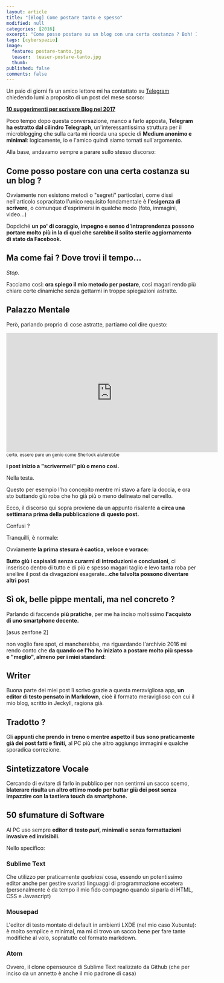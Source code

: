 ```yaml
---
layout: article
title: "[Blog] Come postare tanto e spesso"
modified: null
categories: [2016]
excerpt: "Come posso postare su un blog con una certa costanza ? Boh! Intanto vi spiego come faccio io, che magari vi torna utile"
tags: [cyberspazio]
image: 
  feature: postare-tanto.jpg
  teaser:  teaser-postare-tanto.jpg
  thumb: 
published: false
comments: false
---
```

Un paio di giorni fa un amico lettore mi ha contattato su [Telegram](http://xabacadabra.com/2016/telegram/) chiedendo lumi a proposito di un post del mese scorso: 

[**10 suggerimenti per scrivere Blog nel 2017**](http://xabacadabra.com/2016/Scrivere-Blog-nel-nel-2017/)

Poco tempo dopo questa conversazione, manco a farlo apposta, **Telegram ha estratto dal cilindro Telegraph**, un'interessantissima struttura per il microblogging che sulla carta mi ricorda una specie di **Medium anonimo e minimal**: logicamente, io e l'amico quindi siamo tornati sull'argomento.

Alla base, andavamo sempre a parare sullo stesso discorso:

## Come posso postare con una certa costanza su un blog ?

Ovviamente non esistono metodi o "segreti" particolari, come dissi nell'articolo sopracitato l'unico requisito fondamentale è **l'esigenza di scrivere**, o comunque d'esprimersi in qualche modo (foto, immagini, video...)

Dopdiché **un po' di coraggio, impegno e senso d'intraprendenza possono portare molto più in la di quel che sarebbe il solito sterile aggiornamento di stato da Facebook.**

## Ma come fai ? Dove trovi il tempo...

_Stop._

Facciamo così: **ora spiego il mio metodo per postare**, così magari rendo più chiare certe dinamiche senza gettarmi in troppe spiegazioni astratte.

## Palazzo Mentale

Però, parlando proprio di cose astratte, partiamo col dire questo:

<iframe width="560" height="315" src="https://www.youtube.com/embed/0FSKTndbwVo" frameborder="0" allowfullscreen></iframe>
<small>certo, essere pure un genio come Sherlock aiuterebbe</small>

**i post inizio a "scrivermeli" più o meno così.**

Nella testa.

Questo per esempio l'ho concepito mentre mi stavo a fare la doccia, e ora sto buttando giù roba che ho già più o meno delineato nel cervello.

Ecco, il discorso qui sopra proviene da un appunto risalente **a circa una settimana prima della pubblicazione di questo post.**

Confusi ?

Tranquilli, è normale:

Ovviamente **la prima stesura è caotica, veloce e vorace:** 

**Butto giù i capisaldi senza curarmi di introduzioni e conclusioni**, ci inserisco dentro di tutto e di più e spesso magari taglio e levo tanta roba per snellire il post da divagazioni esagerate...**che talvolta possono diventare altri post**

## Sì ok, belle pippe mentali, ma nel concreto ?

Parlando di faccende **più pratiche**, per me ha inciso moltissimo **l'acquisto di uno smartphone decente.**

[asus zenfone 2]

non voglio fare spot, ci mancherebbe, ma riguardando l'archivio 2016 mi rendo conto che **da quando ce l'ho ho iniziato a postare molto più spesso e "meglio", almeno per i miei standard**:

## Writer

Buona parte dei miei post lì scrivo grazie a questa meravigliosa app, **un editor di testo pensato in Markdown**, cioè il formato meraviglioso con cui il mio blog, scritto in Jeckyll, ragiona già.

## Tradotto ?

Gli **appunti che prendo in treno o mentre aspetto il bus sono praticamente già dei post fatti e finiti,** al PC più che altro aggiungo immagini e qualche sporadica correzione.

## Sintetizzatore Vocale

Cercando di evitare di farlo in pubblico per non sentirmi un sacco scemo, **blaterare risulta un altro ottimo modo per buttar giù dei post senza impazzire con la tastiera touch da smartphone.** 

## 50 sfumature di Software

Al PC uso sempre **editor di testo _puri_, minimali e senza formattazioni invasive ed invisibili.**

Nello specifico:

### Sublime Text

Che utilizzo per praticamente _qualsiasi_ cosa, essendo un potentissimo editor anche per gestire svariati linguaggi di programmazione eccetera (personalmente è da tempo il mio fido compagno quando si parla di HTML, CSS e Javascript)

### Mousepad

L'editor di testo montato di default in ambienti LXDE (nel mio caso Xubuntu): è molto semplice e minimal, ma mi ci trovo un sacco bene per fare tante modifiche al volo, sopratutto col formato markdown.

### Atom

Ovvero, il clone opensource di Sublime Text realizzato da Github (che per inciso da un annetto è anche il mio padrone di casa)